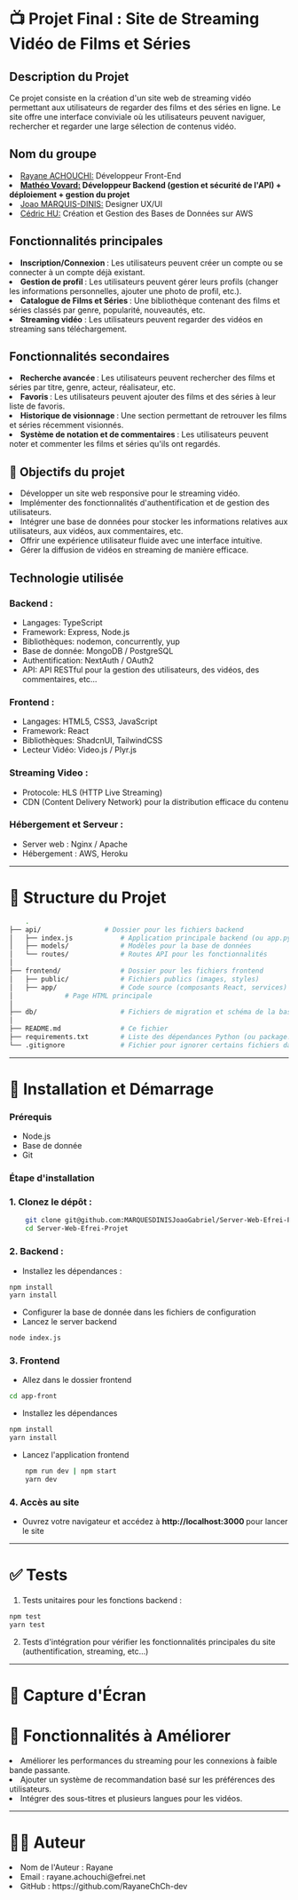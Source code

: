 # 📺 Projet Final : Site de Streaming Vidéo de Films et Séries

## Description du Projet

Ce projet consiste en la création d'un site web de streaming vidéo permettant aux utilisateurs de regarder des films et des séries en ligne. Le site offre une interface conviviale où les utilisateurs peuvent naviguer, rechercher et regarder une large sélection de contenus vidéo.

## Nom du groupe

<li><u>Rayane ACHOUCHI:</u> Développeur Front-End </li>
<li><b><u>Mathéo Vovard:</u> Développeur Backend (gestion et sécurité de l'API) + déploiement + gestion du projet</b></li>
<li><u>Joao MARQUIS-DINIS:</u> Designer UX/UI </li>
<li><u>Cédric HU:</u> Création et Gestion des Bases de Données sur AWS </li>

## Fonctionnalités principales

<li> <strong> Inscription/Connexion </strong> : Les utilisateurs peuvent créer un compte ou se connecter à un compte déjà existant. </li>
<li> <strong> Gestion de profil </strong> : Les utilisateurs peuvent gérer leurs profils (changer les informations personnelles, ajouter une photo de profil, etc.). </li>
<li> <strong>Catalogue de Films et Séries </strong> : Une bibliothèque contenant des films et séries classés par genre, popularité, nouveautés, etc. </li>
<li> <strong>Streaming vidéo</strong> : Les utilisateurs peuvent regarder des vidéos en streaming sans téléchargement. </li>

## Fonctionnalités secondaires

<li> <strong>Recherche avancée </strong>: Les utilisateurs peuvent rechercher des films et séries par titre, genre, acteur, réalisateur, etc.</li>
<li> <strong> Favoris </strong> : Les utilisateurs peuvent ajouter des films et des séries à leur liste de favoris.
</li>
<li> <strong>Historique de visionnage </strong>: Une section permettant de retrouver les films et séries récemment visionnés. </li>
<li> <strong> Système de notation et de commentaires </strong> : Les utilisateurs peuvent noter et commenter les films et séries qu'ils ont regardés. </li>

## 🎯 Objectifs du projet

<li> Développer un site web responsive pour le streaming vidéo.</li>
<li> Implémenter des fonctionnalités d'authentification et de gestion des utilisateurs.
</li>
<li> Intégrer une base de données pour stocker les informations relatives aux utilisateurs, aux vidéos, aux commentaires, etc.</li>
<li> Offrir une expérience utilisateur fluide avec une interface intuitive.</li>
<li> Gérer la diffusion de vidéos en streaming de manière efficace.</li>

## Technologie utilisée 

### Backend :

<ul>  
    <li>Langages: TypeScript</li>
    <li>Framework: Express, Node.js</li>
    <li>Bibliothèques: nodemon, concurrently, yup</li>
    <li>Base de donnée: MongoDB / PostgreSQL</li>
    <li>Authentification: NextAuth / OAuth2</li>
    <li>API: API RESTful pour la gestion des utilisateurs, des vidéos, des commentaires, etc... </li>
</ul>

### Frontend :

<ul>
<li>Langages: HTML5, CSS3, JavaScript </li>
<li>Framework: React</li>
<li>Bibliothèques: ShadcnUI, TailwindCSS</li>
<li>Lecteur Vidéo: Video.js / Plyr.js</li>
</ul>

### Streaming Video :
<ul>
<li>Protocole: HLS (HTTP Live Streaming)</li>
<li>CDN (Content Delivery Network) pour la distribution efficace du contenu</li>
</ul>

### Hébergement et Serveur :
<ul>
<li>Server web : Nginx / Apache</li>
<li>Hébergement : AWS, Heroku</li>
</ul>
<hr>

# 📁 Structure du Projet

```bash
    .
├── api/                # Dossier pour les fichiers backend
│   ├── index.js            # Application principale backend (ou app.py pour Python)
│   ├── models/             # Modèles pour la base de données
│   └── routes/             # Routes API pour les fonctionnalités
│
├── frontend/               # Dossier pour les fichiers frontend
│   ├── public/             # Fichiers publics (images, styles)
│   ├── app/                # Code source (composants React, services)
│             # Page HTML principale
│
├── db/                     # Fichiers de migration et schéma de la base de données
│
├── README.md               # Ce fichier
├── requirements.txt        # Liste des dépendances Python (ou package.json pour Node.js)
└── .gitignore              # Fichier pour ignorer certains fichiers dans git
```
<hr>

# 🚀 Installation et Démarrage 

### Prérequis

<ul>
<li> Node.js </li>
<li> Base de donnée </li>
<li> Git </li> 
</ul>

### Étape d'installation

### 1. Clonez le dépôt :
```bash
    git clone git@github.com:MARQUESDINISJoaoGabriel/Server-Web-Efrei-Projet.git
    cd Server-Web-Efrei-Projet
```
### 2. Backend :
<ul>
<li> Installez les dépendances :</li>
</ul>

```bash
npm install
yarn install
```

<ul>
<li> Configurer la base de donnée dans les fichiers de configuration </li>
<li> Lancez le server backend </li>
</ul>

```bash
node index.js
```

### 3. Frontend

<ul>
<li> Allez dans le dossier frontend </li>
</ul>

```bash
cd app-front
```

<ul>
<li> Installez les dépendances </li>
</ul>

```bash
npm install
yarn install
```

<ul>
<li> Lancez l'application frontend </li>
</ul>

```bash
    npm run dev | npm start
    yarn dev
```

### 4. Accès au site

<ul>
<li>
    Ouvrez votre navigateur et accédez à <strong> http://localhost:3000 </strong>pour lancer le site
</li>
</ul>
<hr>

# ✅ Tests

1. Tests unitaires pour les fonctions backend :
 
```bash
npm test
yarn test
```
2. Tests d'intégration pour vérifier les fonctionnalités principales du site (authentification, streaming, etc...)

<hr>

# 🎨 Capture d'Écran

# 📌 Fonctionnalités à Améliorer

<li> Améliorer les performances du streaming pour les connexions à faible bande passante. </li>
<li> Ajouter un système de recommandation basé sur les préférences des utilisateurs. </li>
<li> Intégrer des sous-titres et plusieurs langues pour les vidéos.</li>

<hr>

# 👨‍💻 Auteur

<li> Nom de l'Auteur : Rayane</li>
<li> Email : rayane.achouchi@efrei.net</li>
<li> GitHub : https://github.com/RayaneChCh-dev</li>
